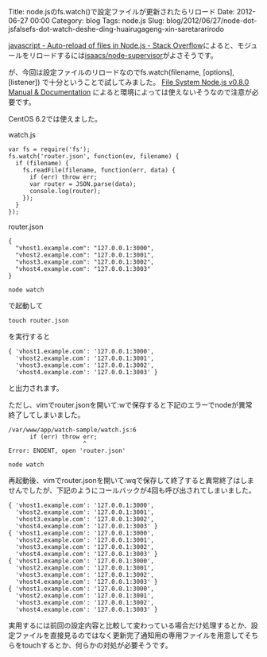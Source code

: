 Title: node.jsのfs.watch()で設定ファイルが更新されたらリロード
Date: 2012-06-27 00:00
Category: blog
Tags: node.js
Slug: blog/2012/06/27/node-dot-jsfalsefs-dot-watch-deshe-ding-huairugageng-xin-saretararirodo

[javascript - Auto-reload of files in Node.js - Stack Overflow](http://stackoverflow.com/questions/1972242/auto-reload-of-files-in-node-js)によると、モジュールをリロードするには[isaacs/node-supervisor](https://github.com/isaacs/node-supervisor)がよさそうです。

が、今回は設定ファイルのリロードなのでfs.watch(filename, [options], [listener]) で十分ということで試してみました。
[File System Node.js v0.8.0 Manual & Documentation](http://nodejs.org/api/fs.html#fs_fs_watch_filename_options_listener)
によると環境によっては使えないそうなので注意が必要です。

CentOS 6.2では使えました。

watch.js
```
var fs = require('fs');
fs.watch('router.json', function(ev, filename) {
  if (filename) {
    fs.readFile(filename, function(err, data) {
      if (err) throw err;
      var router = JSON.parse(data);
      console.log(router);
    });
  }
});
```

router.json
```
{
  "vhost1.example.com": "127.0.0.1:3000",
  "vhost2.example.com": "127.0.0.1:3001",
  "vhost3.example.com": "127.0.0.1:3002",
  "vhost4.example.com": "127.0.0.1:3003"
}
```

```
node watch
```
で起動して
```
touch router.json
```
を実行すると
```
{ 'vhost1.example.com': '127.0.0.1:3000',
  'vhost2.example.com': '127.0.0.1:3001',
  'vhost3.example.com': '127.0.0.1:3002',
  'vhost4.example.com': '127.0.0.1:3003' }
```
と出力されます。

ただし、vimでrouter.jsonを開いて:wで保存すると下記のエラーでnodeが異常終了してしまいました。
```
/var/www/app/watch-sample/watch.js:6
      if (err) throw err;
                     ^
Error: ENOENT, open 'router.json'
```

```
node watch
```
再起動後、vimでrouter.jsonを開いて:wqで保存して終了すると異常終了はしませんでしたが、下記のようにコールバックが4回も呼び出されてしまいました。
```
{ 'vhost1.example.com': '127.0.0.1:3000',
  'vhost2.example.com': '127.0.0.1:3001',
  'vhost3.example.com': '127.0.0.1:3002',
  'vhost4.example.com': '127.0.0.1:3003' }
{ 'vhost1.example.com': '127.0.0.1:3000',
  'vhost2.example.com': '127.0.0.1:3001',
  'vhost3.example.com': '127.0.0.1:3002',
  'vhost4.example.com': '127.0.0.1:3003' }
{ 'vhost1.example.com': '127.0.0.1:3000',
  'vhost2.example.com': '127.0.0.1:3001',
  'vhost3.example.com': '127.0.0.1:3002',
  'vhost4.example.com': '127.0.0.1:3003' }
{ 'vhost1.example.com': '127.0.0.1:3000',
  'vhost2.example.com': '127.0.0.1:3001',
  'vhost3.example.com': '127.0.0.1:3002',
  'vhost4.example.com': '127.0.0.1:3003' }
```
実用するには前回の設定内容と比較して変わっている場合だけ処理するとか、設定ファイルを直接見るのではなく更新完了通知用の専用ファイルを用意してそちらをtouchするとか、何らかの対処が必要そうです。
